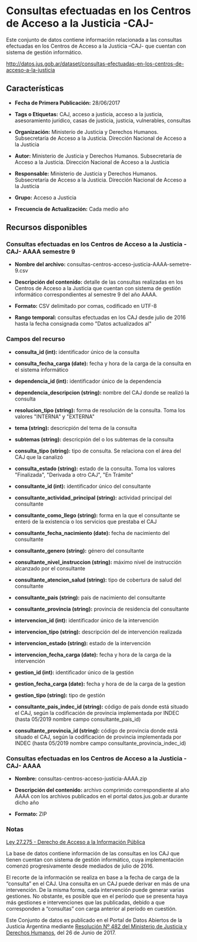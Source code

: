 Consultas efectuadas en los Centros de Acceso a la Justicia -CAJ-
=================================================================

Este conjunto de datos contiene información relacionada a las consultas efectuadas en los Centros de Acceso a la Justicia –CAJ- que cuentan con sistema de gestión informático.

http://datos.jus.gob.ar/dataset/consultas-efectuadas-en-los-centros-de-acceso-a-la-justicia

Características
---------------

-   **Fecha de Primera Publicación:** 28/06/2017

-   **Tags o Etiquetas:** CAJ, acceso a justicia, acceso a la justicia, asesoramiento jurídico, casas de justicia, justicia, vulnerables, consultas

-   **Organización:** Ministerio de Justicia y Derechos Humanos. Subsecretaría de Acceso a la Justicia. Dirección Nacional de Acceso a la Justicia

-   **Autor:** Ministerio de Justicia y Derechos Humanos. Subsecretaría de Acceso a la Justicia. Dirección Nacional de Acceso a la Justicia

-   **Responsable:** Ministerio de Justicia y Derechos Humanos. Subsecretaría de Acceso a la Justicia. Dirección Nacional de Acceso a la Justicia

-   **Grupo:** Acceso a Justicia

-   **Frecuencia de Actualización:** Cada medio año

Recursos disponibles
--------------------

### Consultas efectuadas en los Centros de Acceso a la Justicia -CAJ- AAAA semestre 9

-   **Nombre del archivo:** consultas-centros-acceso-justicia-AAAA-semetre-9.csv

-   **Descripción del contenido:** detalle de las consultas realizadas en los Centros de Acceso a la Justicia que cuentan con sistema de gestión informático correspondientes al semestre 9 del año AAAA.

-   **Formato:** CSV delimitado por comas, codificado en UTF-8

-   **Rango temporal:** consultas efectuadas en los CAJ desde julio de 2016 hasta la fecha consignada como "Datos actualizados al"

### Campos del recurso

-   **consulta_id (int):** identificador único de la consulta

-   **consulta_fecha_carga (date):** fecha y hora de la carga de la consulta en el sistema informático

-   **dependencia_id (int):** identificador único de la dependencia

-   **dependencia_descripcion (string):** nombre del CAJ donde se realizó la consulta

-   **resolucion_tipo (string):** forma de resolución de la consulta. Toma los valores "INTERNA" y "EXTERNA"

-   **tema (string):** descricpión del tema de la consulta

-   **subtemas (string):** descricpión del o los subtemas de la consulta

-   **consulta_tipo (string):** tipo de consulta. Se relaciona con el área del CAJ que la canalizó

-   **consulta_estado (string):** estado de la consulta. Toma los valores "Finalizada", "Derivada a otro CAJ", "En Trámite"

-   **consultante_id (int):** identificador único del consultante

-   **consultante_actividad_principal (string):** actividad principal del consultante

-   **consultante_como_llego (string):** forma en la que el consultante se enteró de la existencia o los servicios que prestaba el CAJ

-   **consultante_fecha_nacimiento (date):** fecha de nacimiento del consultante

-   **consultante_genero (string):** género del consultante

-   **consultante_nivel_instruccion (string):** máximo nivel de instrucción alcanzado por el consultante

-   **consultante_atencion_salud (string):** tipo de cobertura de salud del consultante

-   **consultante_pais (string):** país de nacimiento del consultante

-   **consultante_provincia (string):** provincia de residencia del consultante

-   **intervencion_id (int):** identificador único de la intervención

-   **intervencion_tipo (string):** descripción del de intervención realizada

-   **intervencion_estado (string):** estado de la intervención

-   **intervencion_fecha_carga (date):** fecha y hora de la carga de la intervención

-   **gestion_id (int):** identificador único de la gestión

-   **gestion_fecha_carga (date):** fecha y hora de de la carga de la gestion

-   **gestion_tipo (string):** tipo de gestión

-   **consultante_pais_indec_id (string):** código de país donde está situado el CAJ, según la codificación de provincia implementada por INDEC (hasta 05/2019 nombre campo consultante_pais_id)

-   **consultante_provincia_id (string):** código de provincia donde está situado el CAJ, según la codificación de provincia implementada por INDEC (hasta 05/2019 nombre campo consultante_provincia_indec_id)

### Consultas efectuadas en los Centros de Acceso a la Justicia -CAJ- AAAA

-   **Nombre:** consultas-centros-acceso-justicia-AAAA.zip

-   **Descripción del contenido:** archivo comprimido correspondiente al año AAAA con los archivos publicados en el portal datos.jus.gob.ar durante dicho año

-   **Formato:** ZIP

### Notas

[Ley 27.275 - Derecho de Acceso a la Información Pública]( http://servicios.infoleg.gob.ar/infolegInternet/anexos/265000-269999/265949/norma.htm)

La base de datos contiene información de las consultas en los CAJ que tienen cuentan con sistema de gestión informático, cuya implementación comenzó progresivamente desde mediados de julio de 2016.

El recorte de la información se realiza en base a la fecha de carga de la “consulta” en el CAJ. Una consulta en un CAJ puede derivar en más de una intervención. De la misma forma, cada intervención puede generar varias gestiones. No obstante, es posible que en el período que se presenta haya más gestiones e intervenciones que las publicadas, debido a que corresponden a “consultas” con carga anterior al período en cuestión.

Este Conjunto de datos es publicado en el Portal de Datos Abiertos de la Justicia Argentina mediante [Resolución Nº 482 del Ministerio de Justicia y Derechos Humanos](http://datos.jus.gob.ar/resoluciones/RESOL-2017-482-APN-MJ.pdf), del 26 de Junio de 2017.
